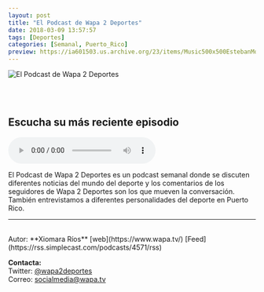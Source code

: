 ```yaml
---
layout: post
title: "El Podcast de Wapa 2 Deportes"
date: 2018-03-09 13:57:57
tags: [Deportes]
categories: [Semanal, Puerto_Rico]
preview: https://ia601503.us.archive.org/23/items/Music500x500EstebanMontoya/Wapa300-JulioAxelPonce.png
---
```


![El Podcast de Wapa 2 Deportes](https://ia601503.us.archive.org/23/items/Music500x500EstebanMontoya/Wapa500-JulioAxelPonce.png)

<br/>
<br/>

## Escucha su más reciente episodio

<!--reproductor-feed=https://rss.simplecast.com/podcasts/4571/rss-->
<!--reproductor-start-->
<audio id="audio" preload="auto" controls="" src="https://dts.podtrac.com/redirect.mp3/audio.simplecast.com/421fa473.mp3"></audio>
<!--reproductor-end-->

El Podcast de Wapa 2 Deportes es un podcast semanal donde se discuten diferentes noticias del mundo del deporte y los comentarios de los seguidores de Wapa 2 Deportes son los que mueven la conversación. También entrevistamos a diferentes personalidades del deporte en Puerto Rico.  

_ _ _
<br>
Autor: **Xiomara Ríos**  
[web](https://www.wapa.tv/)  
[Feed](https://rss.simplecast.com/podcasts/4571/rss)  


**Contacta:**  
Twitter: [@wapa2deportes](https://twitter.com/wapa2deportes)  
Correo: [socialmedia@wapa.tv](mailto:socialmedia@wapa.tv)  
